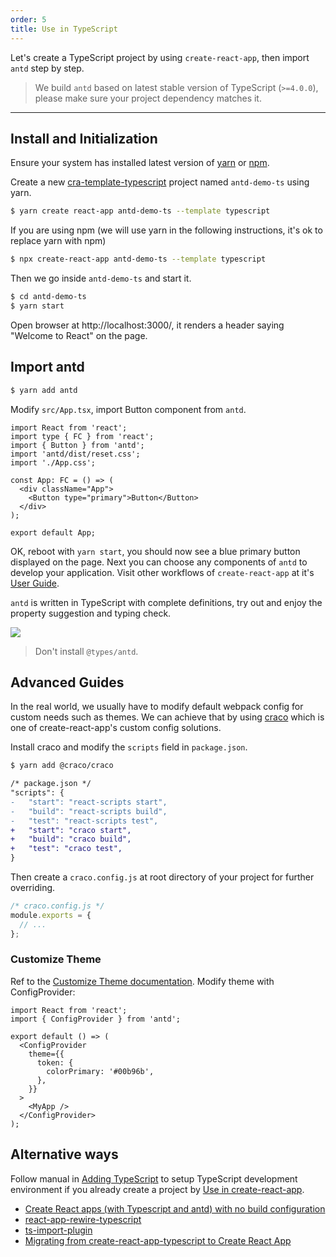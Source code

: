 ```yaml
---
order: 5
title: Use in TypeScript
---
```


Let's create a TypeScript project by using `create-react-app`, then import `antd` step by step.

> We build `antd` based on latest stable version of TypeScript (`>=4.0.0`), please make sure your project dependency matches it.

---

## Install and Initialization

Ensure your system has installed latest version of [yarn](https://yarnpkg.com) or [npm](https://www.npmjs.com/).

Create a new [cra-template-typescript](https://github.com/facebook/create-react-app/tree/master/packages/cra-template-typescript) project named `antd-demo-ts` using yarn.

```bash
$ yarn create react-app antd-demo-ts --template typescript
```

If you are using npm (we will use yarn in the following instructions, it's ok to replace yarn with npm)

```bash
$ npx create-react-app antd-demo-ts --template typescript
```

Then we go inside `antd-demo-ts` and start it.

```bash
$ cd antd-demo-ts
$ yarn start
```

Open browser at http://localhost:3000/, it renders a header saying "Welcome to React" on the page.

## Import antd

```bash
$ yarn add antd
```

Modify `src/App.tsx`, import Button component from `antd`.

```tsx
import React from 'react';
import type { FC } from 'react';
import { Button } from 'antd';
import 'antd/dist/reset.css';
import './App.css';

const App: FC = () => (
  <div className="App">
    <Button type="primary">Button</Button>
  </div>
);

export default App;
```

OK, reboot with `yarn start`, you should now see a blue primary button displayed on the page. Next you can choose any components of `antd` to develop your application. Visit other workflows of `create-react-app` at it's [User Guide](https://create-react-app.dev/docs/getting-started#creating-a-typescript-app).

`antd` is written in TypeScript with complete definitions, try out and enjoy the property suggestion and typing check.

![](https://gw.alipayobjects.com/zos/antfincdn/26L5vPoLug/8d7da796-175e-40af-8eea-e7031ba09f9f.png)

> Don't install `@types/antd`.

## Advanced Guides

In the real world, we usually have to modify default webpack config for custom needs such as themes. We can achieve that by using [craco](https://github.com/gsoft-inc/craco) which is one of create-react-app's custom config solutions.

Install craco and modify the `scripts` field in `package.json`.

```bash
$ yarn add @craco/craco
```

```diff
/* package.json */
"scripts": {
-   "start": "react-scripts start",
-   "build": "react-scripts build",
-   "test": "react-scripts test",
+   "start": "craco start",
+   "build": "craco build",
+   "test": "craco test",
}
```

Then create a `craco.config.js` at root directory of your project for further overriding.

```js
/* craco.config.js */
module.exports = {
  // ...
};
```

### Customize Theme

Ref to the [Customize Theme documentation](/docs/react/customize-theme). Modify theme with ConfigProvider:

```tsx
import React from 'react';
import { ConfigProvider } from 'antd';

export default () => (
  <ConfigProvider
    theme={{
      token: {
        colorPrimary: '#00b96b',
      },
    }}
  >
    <MyApp />
  </ConfigProvider>
);
```

## Alternative ways

Follow manual in [Adding TypeScript](https://create-react-app.dev/docs/adding-typescript) to setup TypeScript development environment if you already create a project by [Use in create-react-app](/docs/react/use-with-create-react-app).

- [Create React apps (with Typescript and antd) with no build configuration](https://github.com/SZzzzz/react-scripts-ts-antd)
- [react-app-rewire-typescript](https://github.com/lwd-technology/react-app-rewire-typescript)
- [ts-import-plugin](https://github.com/Brooooooklyn/ts-import-plugin)
- [Migrating from create-react-app-typescript to Create React App](https://vincenttunru.com/migrate-create-react-app-typescript-to-create-react-app/)
